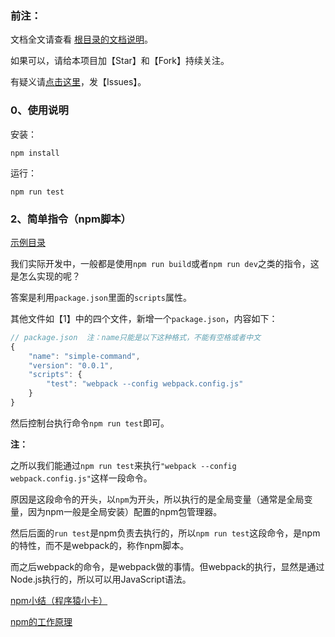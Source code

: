 ﻿<h3>前注：</h3>

文档全文请查看 [根目录的文档说明](https://github.com/qq20004604/webpack-study)。

如果可以，请给本项目加【Star】和【Fork】持续关注。

有疑义请[点击这里](https://github.com/qq20004604/webpack-study/issues)，发【Issues】。

<h3>0、使用说明</h3>

安装：

```
npm install
```

运行：

```
npm run test
```


<h3>2、简单指令（npm脚本）</h3>

[示例目录](https://github.com/qq20004604/webpack-study/tree/master/2%E3%80%81%E7%AE%80%E5%8D%95%E6%8C%87%E4%BB%A4%EF%BC%88npm%E8%84%9A%E6%9C%AC%EF%BC%89)

我们实际开发中，一般都是使用``npm run build``或者``npm run dev``之类的指令，这是怎么实现的呢？

答案是利用``package.json``里面的``scripts``属性。

其他文件如【1】中的四个文件，新增一个``package.json``，内容如下：

```javascript
// package.json  注：name只能是以下这种格式，不能有空格或者中文
{
    "name": "simple-command",
    "version": "0.0.1",
    "scripts": {
        "test": "webpack --config webpack.config.js"
    }
}
```

然后控制台执行命令``npm run test``即可。

<b>注：</b>

之所以我们能通过``npm run test``来执行``"webpack --config webpack.config.js"``这样一段命令。

原因是这段命令的开头，以``npm``为开头，所以执行的是全局变量（通常是全局变量，因为npm一般是全局安装）配置的npm包管理器。

然后后面的``run test``是npm负责去执行的，所以``npm run test``这段命令，是npm的特性，而不是webpack的，称作npm脚本。

而之后webpack的命令，是webpack做的事情。但webpack的执行，显然是通过Node.js执行的，所以可以用JavaScript语法。

[npm小结（程序猿小卡）](http://www.cnblogs.com/chyingp/p/npm.html)

[npm的工作原理](http://blog.csdn.net/gentlycare/article/details/51332882)
